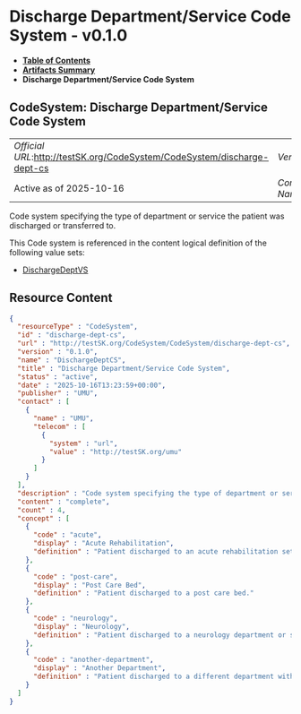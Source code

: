 # Discharge Department/Service Code System - v0.1.0

* [**Table of Contents**](toc.md)
* [**Artifacts Summary**](artifacts.md)
* **Discharge Department/Service Code System**

## CodeSystem: Discharge Department/Service Code System 

| | |
| :--- | :--- |
| *Official URL*:http://testSK.org/CodeSystem/CodeSystem/discharge-dept-cs | *Version*:0.1.0 |
| Active as of 2025-10-16 | *Computable Name*:DischargeDeptCS |

 
Code system specifying the type of department or service the patient was discharged or transferred to. 

 This Code system is referenced in the content logical definition of the following value sets: 

* [DischargeDeptVS](ValueSet-discharge-dept-vs.md)



## Resource Content

```json
{
  "resourceType" : "CodeSystem",
  "id" : "discharge-dept-cs",
  "url" : "http://testSK.org/CodeSystem/CodeSystem/discharge-dept-cs",
  "version" : "0.1.0",
  "name" : "DischargeDeptCS",
  "title" : "Discharge Department/Service Code System",
  "status" : "active",
  "date" : "2025-10-16T13:23:59+00:00",
  "publisher" : "UMU",
  "contact" : [
    {
      "name" : "UMU",
      "telecom" : [
        {
          "system" : "url",
          "value" : "http://testSK.org/umu"
        }
      ]
    }
  ],
  "description" : "Code system specifying the type of department or service the patient was discharged or transferred to.",
  "content" : "complete",
  "count" : 4,
  "concept" : [
    {
      "code" : "acute",
      "display" : "Acute Rehabilitation",
      "definition" : "Patient discharged to an acute rehabilitation setting."
    },
    {
      "code" : "post-care",
      "display" : "Post Care Bed",
      "definition" : "Patient discharged to a post care bed."
    },
    {
      "code" : "neurology",
      "display" : "Neurology",
      "definition" : "Patient discharged to a neurology department or service."
    },
    {
      "code" : "another-department",
      "display" : "Another Department",
      "definition" : "Patient discharged to a different department within the same hospital."
    }
  ]
}

```
